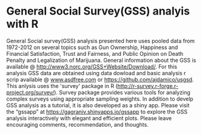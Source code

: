 # General Social Survey(GSS) analyis with R

General Social survey(GSS) analysis presented here uses pooled data from 1972-2012 on several topics such as Gun Ownership, Happiness and Financial Satisfaction, Trust and Fairness, and Public Opinion on Death Penalty and Legalization of Marijuana. General information about the GSS is available @ http://www3.norc.org/GSS+Website/Download/. For this analysis GSS data are obtained using data dowload and basic analysis r scrip available @ www.asdfree.com or https://github.com/ajdamico/usgsd. This anlysis uses the 'survey' package in R (http://r-survey.r-forge.r-project.org/survey/). Survey package provides various tools for analyzing complex surveys using appropriate sampling weights. In addition to develp GSS analysis as a tutorial, it is also developed as a shiny app. Please visit the “gssapp” at https://gagraniv.shinyapps.io/gssapp to explore the GSS analysis interactively with elegant and efficient plots.  Please leave encouraging comments, recommendation, and thoughts.


